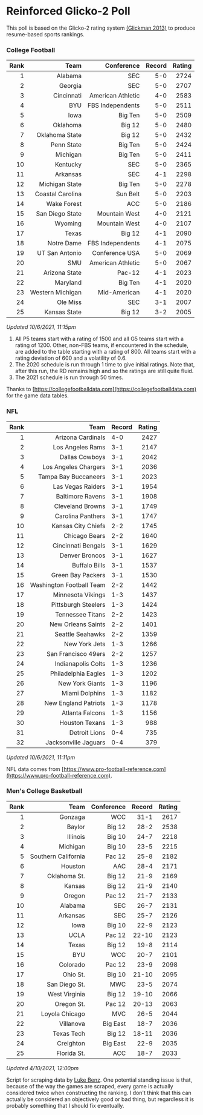 # Reinforced Glicko-2 Poll

This poll is based on the Glicko-2 rating system [\(Glickman 2013\)](http://glicko.net/glicko/glicko2.pdf) to produce resume-based sports rankings.

### College Football
| Rank  | Team                 | Conference           | Record   | Rating |
| ---:  | ---:                 | ---:                 | ---:     | ---:   |
| 1     | Alabama              | SEC                  | 5-0      | 2724   |
| 2     | Georgia              | SEC                  | 5-0      | 2707   |
| 3     | Cincinnati           | American Athletic    | 4-0      | 2583   |
| 4     | BYU                  | FBS Independents     | 5-0      | 2511   |
| 5     | Iowa                 | Big Ten              | 5-0      | 2509   |
| 6     | Oklahoma             | Big 12               | 5-0      | 2480   |
| 7     | Oklahoma State       | Big 12               | 5-0      | 2432   |
| 8     | Penn State           | Big Ten              | 5-0      | 2424   |
| 9     | Michigan             | Big Ten              | 5-0      | 2411   |
| 10    | Kentucky             | SEC                  | 5-0      | 2365   |
| 11    | Arkansas             | SEC                  | 4-1      | 2298   |
| 12    | Michigan State       | Big Ten              | 5-0      | 2278   |
| 13    | Coastal Carolina     | Sun Belt             | 5-0      | 2203   |
| 14    | Wake Forest          | ACC                  | 5-0      | 2186   |
| 15    | San Diego State      | Mountain West        | 4-0      | 2121   |
| 16    | Wyoming              | Mountain West        | 4-0      | 2107   |
| 17    | Texas                | Big 12               | 4-1      | 2090   |
| 18    | Notre Dame           | FBS Independents     | 4-1      | 2075   |
| 19    | UT San Antonio       | Conference USA       | 5-0      | 2069   |
| 20    | SMU                  | American Athletic    | 5-0      | 2067   |
| 21    | Arizona State        | Pac-12               | 4-1      | 2023   |
| 22    | Maryland             | Big Ten              | 4-1      | 2020   |
| 23    | Western Michigan     | Mid-American         | 4-1      | 2020   |
| 24    | Ole Miss             | SEC                  | 3-1      | 2007   |
| 25    | Kansas State         | Big 12               | 3-2      | 2005   |
_Updated 10/6/2021, 11:15pm_

1. All P5 teams start with a rating of 1500 and all G5 teams start with a rating of 1200. Other, non-FBS teams, if encountered in the schedule, are added to the table starting with a rating of 800. All teams start with a rating deviation of 600 and a volatility of 0.6.
2. The 2020 schedule is run through 1 time to give initial ratings. Note that, after this run, the RD remains high and so the ratings are still quite fluid.
3. The 2021 schedule is run through 50 times.

Thanks to [https://collegefootballdata.com](https://collegefootballdata.com) for the game data tables.

### NFL
| Rank  | Team                       | Record   | Rating |
| ---:  | ---:                       | :---     | ---:   |
| 1     | Arizona Cardinals          | 4-0      | 2427   |
| 2     | Los Angeles Rams           | 3-1      | 2147   |
| 3     | Dallas Cowboys             | 3-1      | 2042   |
| 4     | Los Angeles Chargers       | 3-1      | 2036   |
| 5     | Tampa Bay Buccaneers       | 3-1      | 2023   |
| 6     | Las Vegas Raiders          | 3-1      | 1954   |
| 7     | Baltimore Ravens           | 3-1      | 1908   |
| 8     | Cleveland Browns           | 3-1      | 1749   |
| 9     | Carolina Panthers          | 3-1      | 1747   |
| 10    | Kansas City Chiefs         | 2-2      | 1745   |
| 11    | Chicago Bears              | 2-2      | 1640   |
| 12    | Cincinnati Bengals         | 3-1      | 1629   |
| 13    | Denver Broncos             | 3-1      | 1627   |
| 14    | Buffalo Bills              | 3-1      | 1537   |
| 15    | Green Bay Packers          | 3-1      | 1530   |
| 16    | Washington Football Team   | 2-2      | 1442   |
| 17    | Minnesota Vikings          | 1-3      | 1437   |
| 18    | Pittsburgh Steelers        | 1-3      | 1424   |
| 19    | Tennessee Titans           | 2-2      | 1423   |
| 20    | New Orleans Saints         | 2-2      | 1401   |
| 21    | Seattle Seahawks           | 2-2      | 1359   |
| 22    | New York Jets              | 1-3      | 1266   |
| 23    | San Francisco 49ers        | 2-2      | 1257   |
| 24    | Indianapolis Colts         | 1-3      | 1236   |
| 25    | Philadelphia Eagles        | 1-3      | 1202   |
| 26    | New York Giants            | 1-3      | 1196   |
| 27    | Miami Dolphins             | 1-3      | 1182   |
| 28    | New England Patriots       | 1-3      | 1178   |
| 29    | Atlanta Falcons            | 1-3      | 1156   |
| 30    | Houston Texans             | 1-3      | 988    |
| 31    | Detroit Lions              | 0-4      | 735    |
| 32    | Jacksonville Jaguars       | 0-4      | 379    |
_Updated 10/6/2021, 11:11pm_

NFL data comes from [https://www.pro-football-reference.com](https://www.pro-football-reference.com).

### Men's College Basketball
| Rank  | Team                 | Conference | Record   | Rating |
| ---:  | ---:                 | ---:       | ---:     | ---:   |
| 1     | Gonzaga              | WCC        | 31-1     | 2617   |
| 2     | Baylor               | Big 12     | 28-2     | 2538   |
| 3     | Illinois             | Big 10     | 24-7     | 2218   |
| 4     | Michigan             | Big 10     | 23-5     | 2215   |
| 5     | Southern California  | Pac 12     | 25-8     | 2182   |
| 6     | Houston              | AAC        | 28-4     | 2171   |
| 7     | Oklahoma St.         | Big 12     | 21-9     | 2169   |
| 8     | Kansas               | Big 12     | 21-9     | 2140   |
| 9     | Oregon               | Pac 12     | 21-7     | 2133   |
| 10    | Alabama              | SEC        | 26-7     | 2131   |
| 11    | Arkansas             | SEC        | 25-7     | 2126   |
| 12    | Iowa                 | Big 10     | 22-9     | 2123   |
| 13    | UCLA                 | Pac 12     | 22-10    | 2123   |
| 14    | Texas                | Big 12     | 19-8     | 2114   |
| 15    | BYU                  | WCC        | 20-7     | 2101   |
| 16    | Colorado             | Pac 12     | 23-9     | 2098   |
| 17    | Ohio St.             | Big 10     | 21-10    | 2095   |
| 18    | San Diego St.        | MWC        | 23-5     | 2074   |
| 19    | West Virginia        | Big 12     | 19-10    | 2066   |
| 20    | Oregon St.           | Pac 12     | 20-13    | 2063   |
| 21    | Loyola Chicago       | MVC        | 26-5     | 2044   |
| 22    | Villanova            | Big East   | 18-7     | 2036   |
| 23    | Texas Tech           | Big 12     | 18-11    | 2036   |
| 24    | Creighton            | Big East   | 22-9     | 2035   |
| 25    | Florida St.          | ACC        | 18-7     | 2033   |
_Updated 4/10/2021, 12:00pm_

Script for scraping data by [Luke Benz](https://github.com/lbenz731/NCAA_Hoops).
One potential standing issue is that, because of the way the games are scraped, every game is actually considered twice when constructing the ranking. I don't think that this can actually be considered an objectively good or bad thing, but regardless it is probably something that I should fix eventually.
